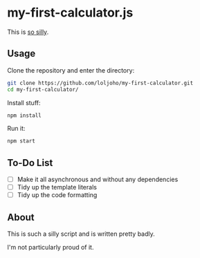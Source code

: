 # my-first-calculator.js

This is [so silly](https://github.com/AceLewis/my_first_calculator.py).

## Usage

Clone the repository and enter the directory:
```bash
git clone https://github.com/loljoho/my-first-calculator.git
cd my-first-calculator/
```

Install stuff:
```bash
npm install
```

Run it:
```bash
npm start
```

## To-Do List

 - [ ] Make it all asynchronous and without any dependencies
 - [ ] Tidy up the template literals
 - [ ] Tidy up the code formatting

## About

This is such a silly script and is written pretty badly.  

I'm not particularly proud of it.